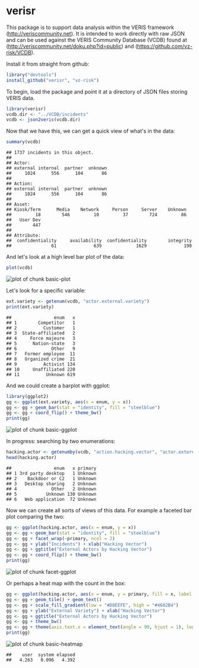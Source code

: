 verisr
========================================================

This package is to support data analysis within the VERIS framework (http://veriscommunity.net).  It is intended to work directly with raw JSON and can be used against the VERIS Community Database (VCDB) found at (http://veriscommunity.net/doku.php?id=public) and (https://github.com/vz-risk/VCDB).

Install it from straight from github:




```r
library("devtools")
install_github("verisr", "vz-risk")
```


To begin, load the package and point it at a directory of JSON files storing VERIS data.


```r
library(verisr)
vcdb.dir <- "../VCDB/incidents"
vcdb <- json2veris(vcdb.dir)
```


Now that we have this, we can get a quick view of what's in the data:


```r
summary(vcdb)
```

```
## 1737 incidents in this object.
## 
## Actor:
## external internal  partner  unknown 
##     1024      556      104       86 
## 
## Action:
## external internal  partner  unknown 
##     1024      556      104       86 
## 
## Asset:
## Kiosk/Term      Media    Network     Person     Server    Unknown 
##         18        546         10         37        724         86 
##   User Dev 
##        447 
## 
## Attribute:
##  confidentiality     availability  confidentiality        integrity 
##               61              639             1629              190
```


And let's look at a high level bar plot of the data:


```r
plot(vcdb)
```

![plot of chunk basic-plot](figure/basic-plot.png) 


Let's look for a specific variable:


```r
ext.variety <- getenum(vcdb, "actor.external.variety")
print(ext.variety)
```

```
##                enum   x
## 1        Competitor   1
## 2          Customer   1
## 3  State-affiliated   2
## 4     Force majeure   3
## 5      Nation-state   3
## 6             Other   9
## 7   Former employee  11
## 8   Organized crime  21
## 9          Activist 134
## 10     Unaffiliated 220
## 11          Unknown 619
```


And we could create a barplot with ggplot:


```r
library(ggplot2)
gg <- ggplot(ext.variety, aes(x = enum, y = x))
gg <- gg + geom_bar(stat = "identity", fill = "steelblue")
gg <- gg + coord_flip() + theme_bw()
print(gg)
```

![plot of chunk basic-ggplot](figure/basic-ggplot.png) 


In progress: searching by two enumerations:


```r
hacking.actor <- getenumby(vcdb, "action.hacking.vector", "actor.external.variety")
head(hacking.actor)
```

```
##                enum   x primary
## 1 3rd party desktop   1 Unknown
## 2    Backdoor or C2   1 Unknown
## 3   Desktop sharing   2 Unknown
## 4             Other   2 Unknown
## 5           Unknown 130 Unknown
## 6   Web application  72 Unknown
```


Now we can create all sorts of views of this data.
For example a faceted bar plot comparing the two:


```r
gg <- ggplot(hacking.actor, aes(x = enum, y = x))
gg <- gg + geom_bar(stat = "identity", fill = "steelblue")
gg <- gg + facet_wrap(~primary, ncol = 2)
gg <- gg + ylab("Incidents") + xlab("Hacking Vector")
gg <- gg + ggtitle("External Actors by Hacking Vector")
gg <- gg + coord_flip() + theme_bw()
print(gg)
```

![plot of chunk facet-ggplot](figure/facet-ggplot.png) 


Or perhaps a heat map with the count in the box:

```r
gg <- ggplot(hacking.actor, aes(x = enum, y = primary, fill = x, label = x))
gg <- gg + geom_tile() + geom_text()
gg <- gg + scale_fill_gradient(low = "#D8EEFE", high = "#4682B4")
gg <- gg + ylab("External Variety") + xlab("Hacking Vector")
gg <- gg + ggtitle("External Actors by Hacking Vector")
gg <- gg + theme_bw()
gg <- gg + theme(axis.text.x = element_text(angle = 90, hjust = 1), legend.position = "none")
print(gg)
```

![plot of chunk basic-heatmap](figure/basic-heatmap.png) 



```
##    user  system elapsed 
##   4.263   0.096   4.392
```

